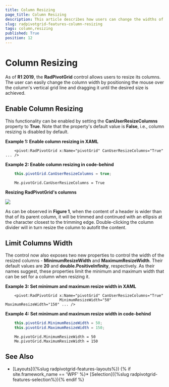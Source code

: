 ```yaml
---
title: Column Resizing
page_title: Column Resizing
description: This article describes how users can change the widths of the columns in the RadPivotGrid control via the CanUserResizeColumns property.
slug: radpivotgrid-features-column-resizing
tags: column,resizing
published: True
position: 12
---
```


# Column Resizing 

As of **R1 2019**, the **RadPivotGrid** control allows users to resize its columns. The user can easily change the column width by positioning the mouse over the column's vertical grid line and dragging it until the desired size is achieved.

## Enable Column Resizing

This functionality can be enabled by setting the **CanUserResizeColumns** property to **True**. Note that the property's default value is **False**, i.e., column resizing is disabled by default.

__Example 1: Enable column resizing in XAML__

```XAML
    <pivot:RadPivotGrid x:Name="pivotGrid" CanUserResizeColumns="True" ... />
```

__Example 2: Enable column resizing in code-behind__

```C#
    this.pivotGrid.CanUserResizeColumns = true;
```
```VB.NET
    Me.pivotGrid.CanUserResizeColumns = True
```

__Resizing RadPivotGrid's columns__

![](images/column-resizing.gif)

As can be observed in **Figure 1**, when the content of a header is wider than that of its parent column, it will be trimmed and continued with an ellipsis at the character closest to the trimming edge. Double-clicking the column divider will in turn resize the column to autofit the content.

## Limit Columns Width

The control now also exposes two new properties to control the width of the resized columns - **MinimumResizeWidth** and **MaximumResizeWidth**. Their default values are **20** and **double.PositiveInfinity**, respectively. As their names suggest, these properties limit the minimum and maximum width that can be set for a column when resizing it.

__Example 3: Set minimum and maximum resize width in XAML__

```XAML
    <pivot:RadPivotGrid x:Name="pivotGrid" CanUserResizeColumns="True"
                        MinimumResizeWidth="50" MaximumResizeWidth="150" ... />
```

__Example 4: Set minimum and maximum resize width in code-behind__

```C#
    this.pivotGrid.MinimumResizeWidth = 50;
    this.pivotGrid.MaximumResizeWidth = 150;
```
```VB.NET
    Me.pivotGrid.MinimumResizeWidth = 50
	Me.pivotGrid.MaximumResizeWidth = 150
```

## See Also

* [Layouts]({%slug radpivotgrid-features-layouts%})
{% if site.framework_name == 'WPF' %}* [Selection]({%slug radpivotgrid-features-selection%}){% endif %}
